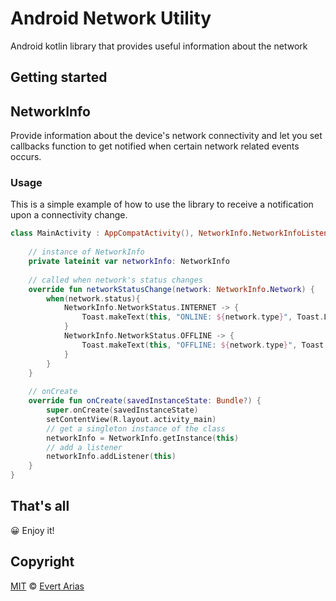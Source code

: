 # Android Network Utility

Android kotlin library that provides useful information about the network

## Getting started

## NetworkInfo

Provide information about the device's network connectivity and let you set callbacks function to get notified when certain network related events occurs. 

### Usage

This is a simple example of how to use the library to receive a notification upon a connectivity change.

```Kotlin
class MainActivity : AppCompatActivity(), NetworkInfo.NetworkInfoListener {
   
    // instance of NetworkInfo
    private lateinit var networkInfo: NetworkInfo
    
    // called when network's status changes
    override fun networkStatusChange(network: NetworkInfo.Network) {
        when(network.status){
            NetworkInfo.NetworkStatus.INTERNET -> {
                Toast.makeText(this, "ONLINE: ${network.type}", Toast.LENGTH_SHORT).show()
            }
            NetworkInfo.NetworkStatus.OFFLINE -> {
                Toast.makeText(this, "OFFLINE: ${network.type}", Toast.LENGTH_SHORT).show()
            }
        }
    }
    
    // onCreate
    override fun onCreate(savedInstanceState: Bundle?) {
        super.onCreate(savedInstanceState)
        setContentView(R.layout.activity_main)
        // get a singleton instance of the class
        networkInfo = NetworkInfo.getInstance(this)
        // add a listener
        networkInfo.addListener(this)
    }
}

```



## That's all

:grinning: Enjoy it!



## Copyright

[MIT](https://github.com/evert-arias/android-network-utility/blob/master/LICENSE) © [Evert Arias](https://evert-arias.github.io/)
